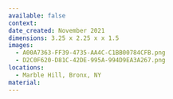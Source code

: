 ```yaml
---
available: false
context:
date_created: November 2021
dimensions: 3.25 x 2.25 x x 1.5
images:
  - A00A7363-FF39-4735-AA4C-C1BB00784CFB.png
  - D2C0F620-D81C-42DE-995A-994D9EA3A267.png
locations:
  - Marble Hill, Bronx, NY
material:
---
```

